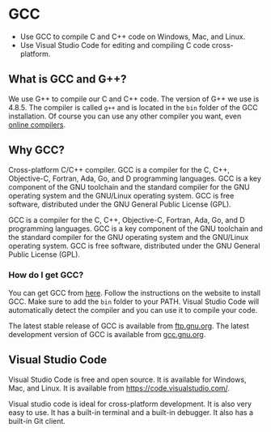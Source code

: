 # GCC

- Use GCC to compile C and C++ code on Windows, Mac, and Linux.
- Use Visual Studio Code for editing and compiling C code cross-platform.

## What is GCC and G++?

We use G++ to compile our C and C++ code. The version of G++ we use is 4.8.5.
The compiler is called `g++` and is located in the `bin` folder of the GCC installation.
Of course you can use any other compiler you want, even [online compilers](https://www.onlinegdb.com/online_c++_compiler).

## Why GCC?

Cross-platform C/C++ compiler. GCC is a compiler for the C, C++, Objective-C, Fortran, Ada, Go, and D programming languages. GCC is a key component of the GNU toolchain and the standard compiler for the GNU operating system and the GNU/Linux operating system. GCC is free software, distributed under the GNU General Public License (GPL).

GCC is a compiler for the C, C++, Objective-C, Fortran, Ada, Go, and D programming languages. GCC is a key component of the GNU toolchain and the standard compiler for the GNU operating system and the GNU/Linux operating system. GCC is free software, distributed under the GNU General Public License (GPL).

### How do I get GCC?

You can get GCC from [here](https://gcc.gnu.org/).
Follow the instructions on the website to install GCC. Make sure to add the `bin` folder to your PATH.
Visual Studio Code will automatically detect the compiler and you can use it to compile your code.

The latest stable release of GCC is available from [ftp.gnu.org](ftp://ftp.gnu.org/gnu/gcc/). The latest development version of GCC is available from [gcc.gnu.org](https://gcc.gnu.org/git.html).

## Visual Studio Code

Visual Studio Code is free and open source. It is available for Windows, Mac, and Linux. It is available from https://code.visualstudio.com/.

Visual studio code is ideal for cross-platform development. It is also very easy to use. It has a built-in terminal and a built-in debugger. It also has a built-in Git client.
